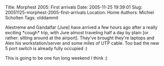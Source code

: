 Title: Morphest 2005: First arrivals
Date: 2005-11-25 19:39:01
Slug: 20051125-morphest-2005-first-arrivals
Location: Home
Authors: Michiel Scholten
Tags: olddammit

<p>Alextreme and Gandalfar [Jure] have arrived a few hours ago after a really exciting *cough* trip, with Jure almost traveling half a day by plain [or rather: sitting around at the airport]. They've brought they're laptops and Alex his workstation/server and some miles of UTP cable. Too bad the new 5 port switch is already fully occupied :)</p>

<p>This is going to be one fun long weekend I think :)</p>